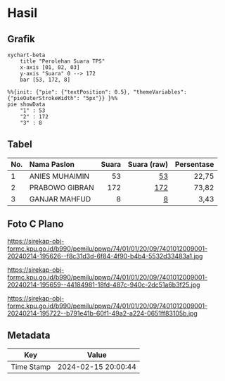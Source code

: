 # Hasil

## Grafik

```mermaid
xychart-beta
    title "Perolehan Suara TPS"
    x-axis [01, 02, 03]
    y-axis "Suara" 0 --> 172
    bar [53, 172, 8]
```

```mermaid
%%{init: {"pie": {"textPosition": 0.5}, "themeVariables": {"pieOuterStrokeWidth": "5px"}} }%%
pie showData
    "1" : 53
    "2" : 172
    "3" : 8
```

## Tabel

| No. | Nama Paslon    | Suara | Suara (raw) | Persentase |
|:--- |:-------------- | -----:| -----------:| ----------:|
| 1   | ANIES MUHAIMIN | 53    | [53][p-1]   | 22,75      |
| 2   | PRABOWO GIBRAN | 172   | [172][p-2]  | 73,82      |
| 3   | GANJAR MAHFUD  | 8     | [8][p-3]    | 3,43       |


[p-1]: https://github.com/gigit-pemilu/pemilu-2024-74-sulawesi-tenggara/blob/main/pilpres/hitung-suara/sub/74-sulawesi-tenggara/sub/01-kolaka/sub/01-wundulako/sub/2009-tikonu/sub/001-tps/sub/paslon-1.txt
[p-2]: https://github.com/gigit-pemilu/pemilu-2024-74-sulawesi-tenggara/blob/main/pilpres/hitung-suara/sub/74-sulawesi-tenggara/sub/01-kolaka/sub/01-wundulako/sub/2009-tikonu/sub/001-tps/sub/paslon-2.txt
[p-3]: https://github.com/gigit-pemilu/pemilu-2024-74-sulawesi-tenggara/blob/main/pilpres/hitung-suara/sub/74-sulawesi-tenggara/sub/01-kolaka/sub/01-wundulako/sub/2009-tikonu/sub/001-tps/sub/paslon-3.txt

## Foto C Plano

https://sirekap-obj-formc.kpu.go.id/b990/pemilu/ppwp/74/01/01/20/09/7401012009001-20240214-195626--f8c31d3d-6f84-4f90-b4b4-5532d33483a1.jpg

https://sirekap-obj-formc.kpu.go.id/b990/pemilu/ppwp/74/01/01/20/09/7401012009001-20240214-195659--44184981-18fd-487c-940c-2dc51a6b3f25.jpg

https://sirekap-obj-formc.kpu.go.id/b990/pemilu/ppwp/74/01/01/20/09/7401012009001-20240214-195722--b791e41b-60f1-49a2-a224-0651ff83105b.jpg


## Metadata

| Key        | Value               |
| ---------- | ------------------- |
| Time Stamp | 2024-02-15 20:00:44 |



